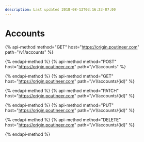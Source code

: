 ```yaml
---
description: Last updated 2018-08-13T03:16:23-07:00
---
```


# Accounts

{% api-method method="GET" host="https://origin.poutineer.com" path="/v1/accounts" %}

{% endapi-method %}
{% api-method method="POST" host="https://origin.poutineer.com" path="/v1/accounts" %}

{% endapi-method %}
{% api-method method="GET" host="https://origin.poutineer.com" path="/v1/accounts/{id}" %}

{% endapi-method %}
{% api-method method="PATCH" host="https://origin.poutineer.com" path="/v1/accounts/{id}" %}

{% endapi-method %}
{% api-method method="PUT" host="https://origin.poutineer.com" path="/v1/accounts/{id}" %}

{% endapi-method %}
{% api-method method="DELETE" host="https://origin.poutineer.com" path="/v1/accounts/{id}" %}

{% endapi-method %}
